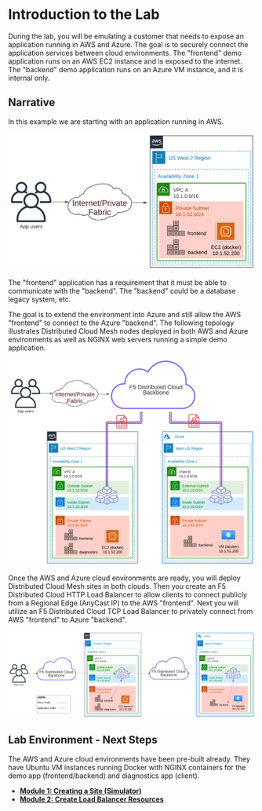 Introduction to the Lab
=======================

During the lab, you will be emulating a customer that needs to expose an application running in AWS and Azure. The goal is to securely connect the application services between cloud environments. The "frontend" demo application runs on an AWS EC2 instance and is exposed to the internet. The "backend" demo application runs on an Azure VM instance, and it is internal only.

Narrative
---------

In this example we are starting with an application running in AWS.

![intro1.png](./images/intro1.png)

The "frontend" application has a requirement that it must be able to communicate with the "backend". The "backend" could be a database legacy system, etc.

The goal is to extend the environment into Azure and still allow the AWS "frontend" to connect to the Azure "backend". The following topology illustrates Distributed Cloud Mesh nodes deployed in both AWS and Azure environments as well as NGINX web servers running a simple demo application.

![intro2.png](./images/intro2.png)

Once the AWS and Azure cloud environments are ready, you will deploy Distributed Cloud Mesh sites in both clouds. Then you create an F5 Distributed Cloud HTTP Load Balancer to allow clients to connect publicly from a Regional Edge (AnyCast IP) to the AWS "frontend". Next you will utilize an F5 Distributed Cloud TCP Load Balancer to privately connect from AWS "frontend" to Azure "backend".

![intro3.png](./images/intro3.png)

Lab Environment - Next Steps
----------------------------

The AWS and Azure cloud environments have been pre-built already. They have Ubuntu VM instances running Docker with NGINX containers for the demo app (frontend/backend) and diagnostics app (client).

  - **[Module 1: Creating a Site (Simulator)](module1)**
  - **[Module 2: Create Load Balancer Resources](module2)**
